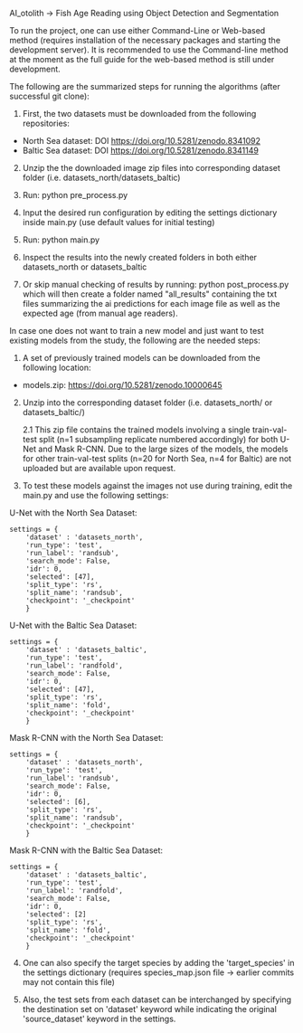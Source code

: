 AI_otolith -> Fish Age Reading using Object Detection and Segmentation


To run the project, one can use either Command-Line or Web-based method (requires installation of the necessary packages and starting the development server). It is recommended to use the Command-line method at the moment as the full guide for the web-based method is still under development.

The following are the summarized steps for running the algorithms (after successful git clone):

1. First, the two datasets must be downloaded from the following repositories:
- North Sea dataset: DOI https://doi.org/10.5281/zenodo.8341092
- Baltic Sea dataset: DOI https://doi.org/10.5281/zenodo.8341149

2. Unzip the the downloaded image zip files into corresponding dataset folder (i.e. datasets_north/datasets_baltic)

3. Run: python pre_process.py

4. Input the desired run configuration by editing the settings dictionary inside main.py (use default values for initial testing)

5. Run: python main.py

6. Inspect the results into the newly created folders in both either datasets_north or datasets_baltic

7. Or skip manual checking of results by running: python post_process.py which will then create a folder named "all_results" containing the txt files summarizing the ai predictions for each image file as well as the expected age (from manual age readers).

In case one does not want to train a new model and just want to test existing models from the study, the following are the needed steps:

1. A set of previously trained models can be downloaded from the following location:
- models.zip: https://doi.org/10.5281/zenodo.10000645

2. Unzip into the corresponding dataset folder (i.e. datasets_north/ or datasets_baltic/)

    2.1 This zip file contains the trained models involving a single train-val-test split (n=1 subsampling replicate numbered accordingly) for both U-Net and Mask R-CNN. Due to the large sizes of the models, the models for other train-val-test splits (n=20 for North Sea, n=4 for Baltic) are not uploaded but are available upon request.

3. To test these models against the images not use during training, edit the main.py and use the following settings:

U-Net with the North Sea Dataset:

    settings = {
        'dataset' : 'datasets_north',
        'run_type': 'test',                  
        'run_label': 'randsub',   
        'search_mode': False,                
        'idr': 0,                  
        'selected': [47],                
        'split_type': 'rs',                
        'split_name': 'randsub',          
        'checkpoint': '_checkpoint'
        }

        
U-Net with the Baltic Sea Dataset:

    settings = {
        'dataset' : 'datasets_baltic',
        'run_type': 'test',                  
        'run_label': 'randfold',   
        'search_mode': False,                
        'idr': 0,                  
        'selected': [47],                
        'split_type': 'rs',                
        'split_name': 'fold',          
        'checkpoint': '_checkpoint'
        }

Mask R-CNN with the North Sea Dataset:

    settings = {
        'dataset' : 'datasets_north',
        'run_type': 'test',                  
        'run_label': 'randsub',   
        'search_mode': False,                
        'idr': 0,                  
        'selected': [6],                
        'split_type': 'rs',                
        'split_name': 'randsub',          
        'checkpoint': '_checkpoint'
        }
        
Mask R-CNN with the Baltic Sea Dataset:

    settings = {
        'dataset' : 'datasets_baltic',
        'run_type': 'test',                  
        'run_label': 'randfold',   
        'search_mode': False,                
        'idr': 0,                  
        'selected': [2]                
        'split_type': 'rs',                
        'split_name': 'fold',          
        'checkpoint': '_checkpoint'
        }

4. One can also specify the target species by adding the 'target_species' in the settings dictionary (requires species_map.json file -> earlier commits may not contain this file)

5. Also, the test sets from each dataset can be interchanged by specifying the destination set on 'dataset' keyword while indicating the original 'source_dataset' keyword in the settings.




